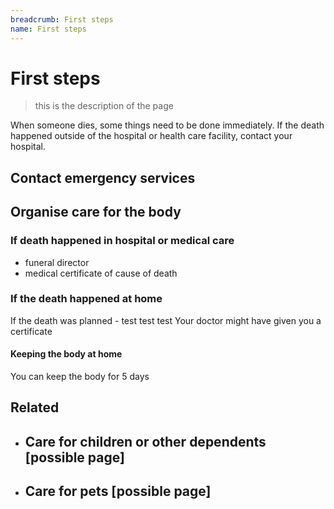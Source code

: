 ```yaml
---
breadcrumb: First steps
name: First steps
---
```


First steps
===========================
>this is the description of the page

When someone dies, some things need to be done immediately. If the death happened outside of the hospital or health care facility, contact your hospital.

## Contact emergency services

## Organise care for the body
### If death happened in hospital or medical care
* funeral director
* medical certificate of cause of death

### If the death happened at home
If the death was planned - test test test
Your doctor might have given you a certificate

#### Keeping the body at home
You can keep the body for 5 days

## Related

* ## Care for children or other dependents [possible page]
* ## Care for pets [possible page]
